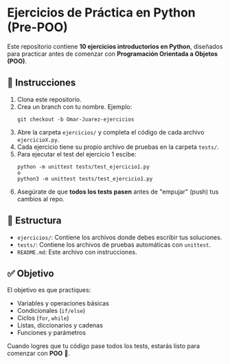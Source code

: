 # Ejercicios de Práctica en Python (Pre-POO)

Este repositorio contiene **10 ejercicios introductorios en Python**, diseñados para practicar antes de comenzar con **Programación Orientada a Objetos (POO)**.

## 🚀 Instrucciones

1. Clona este repositorio.
2. Crea un branch con tu nombre. Ejemplo:
   ```
   git checkout -b Omar-Juarez-ejercicios
   ```
3. Abre la carpeta `ejercicios/` y completa el código de cada archivo `ejercicioX.py`.
4. Cada ejercicio tiene su propio archivo de pruebas en la carpeta `tests/`.
5. Para ejecutar el test del ejercicio 1 escibe:
   ```
   python -m unittest tests/test_ejercicio1.py
   o
   python3 -m unittest tests/test_ejercicio1.py
   ```
6. Asegúrate de que **todos los tests pasen** antes de "empujar" (push) tus cambios al repo.

## 📂 Estructura

- `ejercicios/`: Contiene los archivos donde debes escribir tus soluciones.
- `tests/`: Contiene los archivos de pruebas automáticas con `unittest`.
- `README.md`: Este archivo con instrucciones.

## ✅ Objetivo

El objetivo es que practiques:
- Variables y operaciones básicas
- Condicionales (`if/else`)
- Ciclos (`for`, `while`)
- Listas, diccionarios y cadenas
- Funciones y parámetros

Cuando logres que tu código pase todos los tests, estarás listo para comenzar con **POO** 🚀.
